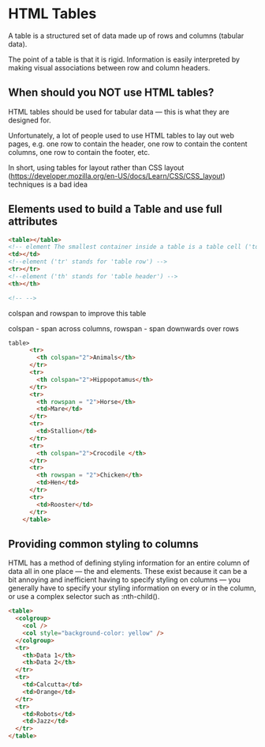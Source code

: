 # HTML Tables

A table is a structured set of data made up of rows and columns (tabular data).

The point of a table is that it is rigid. Information is easily interpreted by making visual associations between row and column headers.

## When should you NOT use HTML tables?

HTML tables should be used for tabular data — this is what they are designed for.

Unfortunately, a lot of people used to use HTML tables to lay out web pages, e.g. one row to contain the header, one row to contain the content columns, one row to contain the footer, etc.

In short, using tables for layout rather than CSS layout (https://developer.mozilla.org/en-US/docs/Learn/CSS/CSS_layout) techniques is a bad idea

## Elements used to build a Table and use full attributes

```html
<table></table>
<!-- element The smallest container inside a table is a table cell ('td' stands for 'table data') -->
<td></td>
<!--element ('tr' stands for 'table row') -->
<tr></tr>
<!--element ('th' stands for 'table header') -->
<th></th>

<!-- -->
```

colspan and rowspan to improve this table

colspan - span across columns,
rowspan - span downwards over rows

```html
table>
      <tr>
        <th colspan="2">Animals</th>
      </tr>
      <tr>
        <th colspan="2">Hippopotamus</th>
      </tr>
      <tr>
        <th rowspan = "2">Horse</th>
        <td>Mare</td>
      </tr>
      <tr>
        <td>Stallion</td>
      </tr>
      <tr>
        <th colspan="2">Crocodile </th>
      </tr>
      <tr>
        <th rowspan = "2">Chicken</th>
        <td>Hen</td>
      </tr>
      <tr>
        <td>Rooster</td>
      </tr>
    </table>
```

## Providing common styling to columns

HTML has a method of defining styling information for an entire column of data all in one place — the <col> and <colgroup> elements. These exist because it can be a bit annoying and inefficient having to specify styling on columns — you generally have to specify your styling information on every <td> or <th> in the column, or use a complex selector such as :nth-child().

```html
<table>
  <colgroup>
    <col />
    <col style="background-color: yellow" />
  </colgroup>
  <tr>
    <th>Data 1</th>
    <th>Data 2</th>
  </tr>
  <tr>
    <td>Calcutta</td>
    <td>Orange</td>
  </tr>
  <tr>
    <td>Robots</td>
    <td>Jazz</td>
  </tr>
</table>
```
